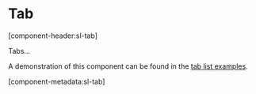 # Tab

[component-header:sl-tab]

Tabs...

A demonstration of this component can be found in the [tab list examples](/components/tab-list.md).

[component-metadata:sl-tab]
